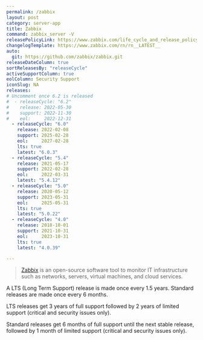 ```yaml
---
permalink: /zabbix
layout: post
category: server-app
title: Zabbix
command: zabbix_server -V
releasePolicyLink: https://www.zabbix.com/life_cycle_and_release_policy
changelogTemplate: https://www.zabbix.com/rn/rn__LATEST__
auto:
  git: https://github.com/zabbix/zabbix.git
releaseDateColumn: true
sortReleasesBy: "releaseCycle"
activeSupportColumn: true
eolColumn: Security Support
iconSlug: NA
releases:
# Uncomment once 6.2 is released
#  - releaseCycle: "6.2"
#    release: 2022-05-30
#    support: 2022-11-30
#    eol:     2022-12-31
  - releaseCycle: "6.0"
    release: 2022-02-08
    support: 2025-02-28
    eol:     2027-02-28
    lts: true
    latest: "6.0.3"
  - releaseCycle: "5.4"
    release: 2021-05-17
    support: 2022-02-28
    eol:     2022-03-31
    latest: "5.4.12"
  - releaseCycle: "5.0"
    release: 2020-05-12
    support: 2023-05-31
    eol:     2025-05-31
    lts: true
    latest: "5.0.22"
  - releaseCycle: "4.0"
    release: 2018-10-01
    support: 2021-10-31
    eol:     2023-10-31
    lts: true
    latest: "4.0.39"

---
```


> [Zabbix](https://www.zabbix.com/) is an open-source software tool to monitor IT infrastructure such as networks, servers, virtual machines, and cloud services.

A LTS (Long Term Support) release is made once every 1.5 years. Standard releases are made once every 6 months.

LTS releases get 3 years of full support followed by 2 years of limited support (critical and security issues only).

Standard releases get 6 months of full support until the next stable release, followed by 1 month of limited support (critical and security issues only).
